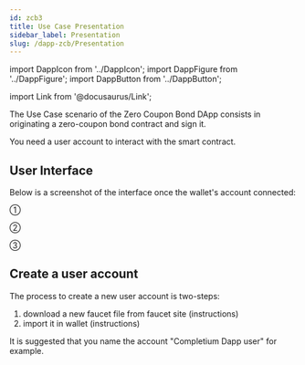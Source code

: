 ```yaml
---
id: zcb3
title: Use Case Presentation
sidebar_label: Presentation
slug: /dapp-zcb/Presentation
---
```


import DappIcon from '../DappIcon';
import DappFigure from '../DappFigure';
import DappButton from '../DappButton';


import Link from '@docusaurus/Link';

The Use Case scenario of the <Link to="/docs/dapp-zcb">Zero Coupon Bond</Link> DApp consists in originating a zero-coupon bond contract and sign it.

You need a <Link to="/docs/dapp-escrow/Presentation#create-a-user-account">user account</Link> to interact with the smart contract.

## User Interface

Below is a screenshot of the interface once the wallet's account connected:

<DappFigure img='zcb-help.png' width='100%'/>

①

②

③

## Create a user account

The process to create a new user account is two-steps:
1. download a new faucet file from faucet site (<Link to="/docs/dapp-tools/accounts#create-test-account">instructions</Link>)
2. import it in wallet (<Link to="/docs/dapp-tools/thanos#import-faucet-file">instructions</Link>)

It is suggested that you name the account "Completium Dapp user" for example.